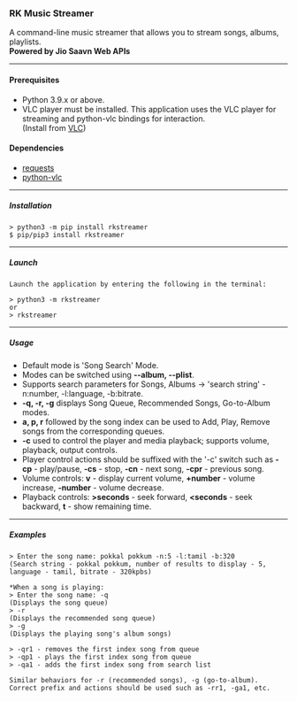 ### RK Music Streamer

A command-line music streamer that allows you to stream songs, albums, playlists. <br>
**Powered by Jio Saavn Web APIs**

---
#### Prerequisites
- Python 3.9.x or above.
- VLC player must be installed. This application uses the VLC player for streaming and python-vlc bindings for interaction. <br>
(Install from [VLC](https://www.videolan.org/vlc/))

#### Dependencies
- [requests](https://pypi.org/project/requests/)
- [python-vlc](https://pypi.org/project/python-vlc/)
---
##### Installation
```
> python3 -m pip install rkstreamer
$ pip/pip3 install rkstreamer
```
---
##### Launch
```
Launch the application by entering the following in the terminal:

> python3 -m rkstreamer
or
> rkstreamer

```
---
##### Usage
- Default mode is 'Song Search' Mode.
- Modes can be switched using **--album, --plist**.
- Supports search parameters for Songs, Albums -> 'search string' -n:number, -l:language, -b:bitrate.
- **-q, -r, -g** displays Song Queue, Recommended Songs, Go-to-Album modes.
- **a, p, r** followed by the song index can be used to Add, Play, Remove songs from the corresponding queues.
- **-c** used to control the player and media playback; supports volume, playback, output controls.
- Player control actions should be suffixed with the '-c' switch such as **-cp** - play/pause, **-cs** - stop, **-cn** - next song, **-cpr** - previous song.
- Volume controls: **v** - display current volume, **+number** - volume increase, **-number** - volume decrease.
- Playback controls: **>seconds** - seek forward, **<seconds** - seek backward, **t** - show remaining time.

---
##### Examples

```
> Enter the song name: pokkal pokkum -n:5 -l:tamil -b:320
(Search string - pokkal pokkum, number of results to display - 5, language - tamil, bitrate - 320kpbs)

*When a song is playing:
> Enter the song name: -q
(Displays the song queue)
> -r
(Displays the recommended song queue)
> -g
(Displays the playing song's album songs)

> -qr1 - removes the first index song from queue
> -qp1 - plays the first index song from queue
> -qa1 - adds the first index song from search list

Similar behaviors for -r (recommended songs), -g (go-to-album).
Correct prefix and actions should be used such as -rr1, -ga1, etc.

```

